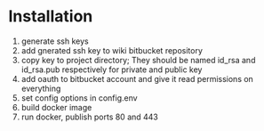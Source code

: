 # Installation

1. generate ssh keys
1. add gnerated ssh key to wiki bitbucket repository
1. copy key to project directory; They should be named id_rsa and id_rsa.pub respectively for private and public key
1. add oauth to bitbucket account and give it read permissions on everything
1. set config options in config.env
1. build docker image
1. run docker, publish ports 80 and 443

